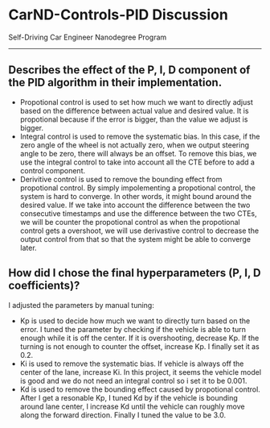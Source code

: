 # CarND-Controls-PID Discussion
Self-Driving Car Engineer Nanodegree Program

---

## Describes the effect of the P, I, D component of the PID algorithm in their implementation.

* Propotional control is used to set how much we want to directly adjust based on the difference between actual value and desired value. It is propotional because if the error is bigger, than the value we adjust is bigger.
 * Integral control is used to remove the systematic bias. In this case, if the zero angle of the wheel is not actually zero, when we output steering angle to be zero, there will always be an offset. To remove this bias, we use the integral control to take into account all the CTE before to add a control component.
 * Derivitive control is used to remove the bounding effect from propotional control. By simply impolementing a propotional control, the system is hard to converge. In other words, it might bound around the desired value. If we take into account the difference between the two consecutive timestamps and use the difference between the two CTEs, we will be counter the propotional control as  when the propotional control gets a overshoot, we will use derivastive control to decrease the output control from that so that the system might be able to converge later. 

## How did I chose the final hyperparameters (P, I, D coefficients)?

I adjusted the parameters by manual tuning:

- Kp is used to decide how much we want to directly turn based on the error. I tuned the parameter by checking if the vehicle is able to turn enough while it is off the center. If it is overshooting, decrease Kp. If the turning is not enough to counter the offset, increase Kp. I finally set it as 0.2.
- Ki is used to remove the systematic bias. If vehicle is always off the center of the lane, increase Ki. In this project, it seems the vehicle model is good and we do not need an integral control so i set it to be 0.001.
- Kd is used to remove the bounding effect caused by propotional control. After I get a resonable Kp, I tuned Kd by if the vehicle is bounding around lane center, I increase Kd until the vehicle can roughly move along the forward direction. Finally I tuned the value to be 3.0.